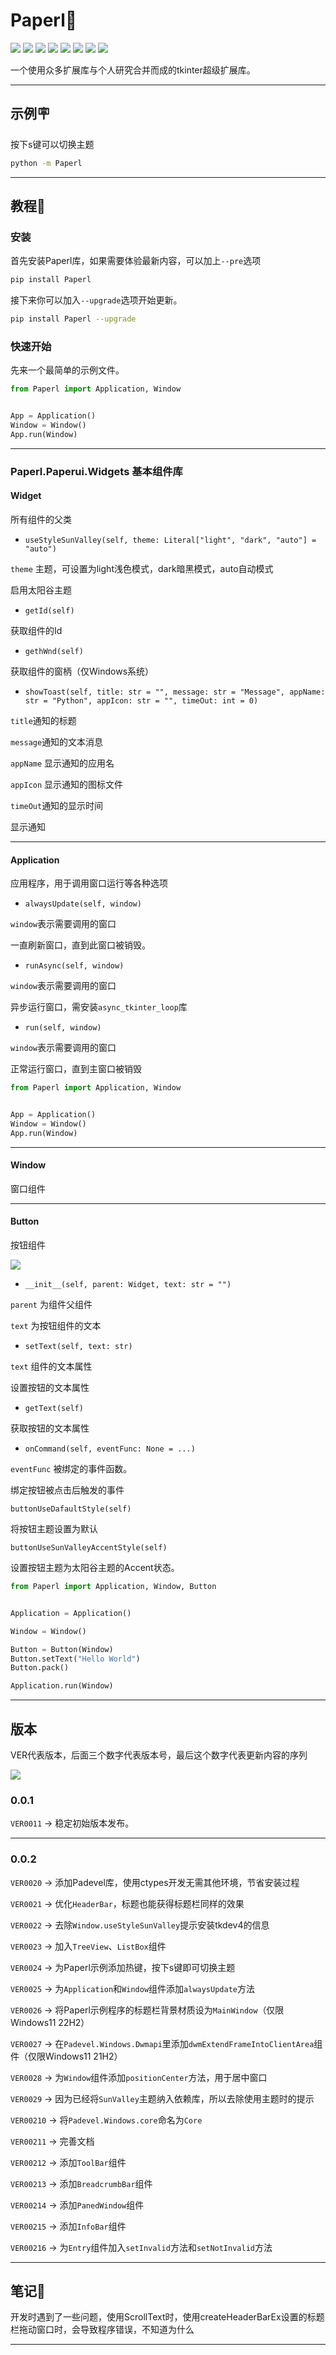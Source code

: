 # Paperl📃
![](https://img.shields.io/pypi/wheel/Paperl?style=flat-square)
![](https://img.shields.io/pypi/v/Paperl?style=flat-square)
![](https://img.shields.io/pypi/l/Paperl?style=flat-square)
![](https://img.shields.io/pypi/pyversions/Paperl?style=flat-square)
![](https://img.shields.io/pypi/dm/Paperl?style=flat-square)
![](https://img.shields.io/pypi/dd/Paperl?style=flat-square)
![](https://img.shields.io/pypi/pyversions/Paperl?style=flat-square)
![](https://img.shields.io/pypi/format/Paperl?style=flat-square)

一个使用众多扩展库与个人研究合并而成的tkinter超级扩展库。

---

## 示例🪧
按下s键可以切换主题
```bash
python -m Paperl
```

---

## 教程🥏

### 安装
首先安装Paperl库，如果需要体验最新内容，可以加上`--pre`选项
```bash
pip install Paperl
```
接下来你可以加入`--upgrade`选项开始更新。
```bash
pip install Paperl --upgrade
```

### 快速开始
先来一个最简单的示例文件。
```python
from Paperl import Application, Window


App = Application()
Window = Window()
App.run(Window)
```

---

### Paperl.Paperui.Widgets 基本组件库
#### Widget
所有组件的父类

- `useStyleSunValley(self, theme: Literal["light", "dark", "auto"] = "auto")`

`theme` 主题，可设置为light浅色模式，dark暗黑模式，auto自动模式

启用太阳谷主题

- `getId(self)`

获取组件的Id

- `gethWnd(self)`

获取组件的窗柄（仅Windows系统）

- `showToast(self, title: str = "", message: str = "Message", appName: str = "Python", appIcon: str = "", timeOut: int = 0)`

`title`通知的标题

`message`通知的文本消息

`appName` 显示通知的应用名

`appIcon` 显示通知的图标文件

`timeOut`通知的显示时间

显示通知

---

#### Application
应用程序，用于调用窗口运行等各种选项

- `alwaysUpdate(self, window)`

`window`表示需要调用的窗口

一直刷新窗口，直到此窗口被销毁。
- `runAsync(self, window)`

`window`表示需要调用的窗口

异步运行窗口，需安装`async_tkinter_loop`库
- `run(self, window)`

`window`表示需要调用的窗口

正常运行窗口，直到主窗口被销毁

```python
from Paperl import Application, Window


App = Application()
Window = Window()
App.run(Window)
```

---

#### Window
窗口组件

---

#### Button
按钮组件

![](./README/Button.png)

- `__init__(self, parent: Widget, text: str = "")` 

`parent` 为组件父组件

`text` 为按钮组件的文本

- `setText(self, text: str)`

`text` 组件的文本属性

设置按钮的文本属性

- `getText(self)`

获取按钮的文本属性

- `onCommand(self, eventFunc: None = ...)`

`eventFunc` 被绑定的事件函数。

绑定按钮被点击后触发的事件

`buttonUseDafaultStyle(self)`

将按钮主题设置为默认

`buttonUseSunValleyAccentStyle(self)`

设置按钮主题为太阳谷主题的Accent状态。

```python
from Paperl import Application, Window, Button


Application = Application()

Window = Window()

Button = Button(Window)
Button.setText("Hello World")
Button.pack()

Application.run(Window)
```

---

## 版本
VER代表版本，后面三个数字代表版本号，最后这个数字代表更新内容的序列

![](./README/Version.svg)

### 0.0.1 

`VER0011` -> 稳定初始版本发布。

---

### 0.0.2 
`VER0020` -> 添加Padevel库，使用ctypes开发无需其他环境，节省安装过程

`VER0021` -> 优化`HeaderBar`，标题也能获得标题栏同样的效果

`VER0022` -> 去除`Window.useStyleSunValley`提示安装tkdev4的信息

`VER0023` -> 加入`TreeView`、`ListBox`组件

`VER0024` -> 为Paperl示例添加热键，按下s键即可切换主题

`VER0025` -> 为`Application`和`Window`组件添加`alwaysUpdate`方法

`VER0026` -> 将Paperl示例程序的标题栏背景材质设为`MainWindow`（仅限Windows11 22H2）

`VER0027` -> 在`Padevel.Windows.Dwmapi`里添加`dwmExtendFrameIntoClientArea`组件（仅限Windows11 21H2）

`VER0028` -> 为`Window`组件添加`positionCenter`方法，用于居中窗口

`VER0029` -> 因为已经将`SunValley`主题纳入依赖库，所以去除使用主题时的提示

`VER00210` -> 将`Padevel.Windows.core`命名为`Core`

`VER00211` -> 完善文档

`VER00212` -> 添加`ToolBar`组件

`VER00213` -> 添加`BreadcrumbBar`组件

`VER00214` -> 添加`PanedWindow`组件

`VER00215` -> 添加`InfoBar`组件

`VER00216` -> 为`Entry`组件加入`setInvalid`方法和`setNotInvalid`方法

---

## 笔记📓
开发时遇到了一些问题，使用ScrollText时，使用createHeaderBarEx设置的标题栏拖动窗口时，会导致程序错误，不知道为什么

---
